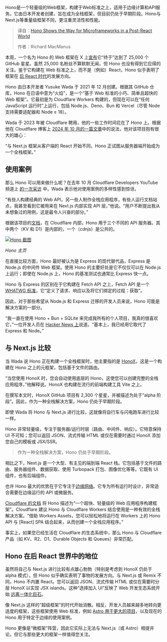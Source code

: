 
<!--
title: Hono：后React时代微框架的新思路
cover: https://cdn.thenewstack.io/media/2025/07/35aaa471-josh-hild-3b4c_eydwd4-unsplashb.jpg
summary: Hono是一个轻量级的Web框架，构建于Web标准之上，适用于边缘计算和API服务。它由日本开发者创建，旨在成为全栈框架，但目前仍处于早期阶段。Hono与Next.js等重量级框架不同，更注重灵活性和性能。
-->

Hono是一个轻量级的Web框架，构建于Web标准之上，适用于边缘计算和API服务。它由日本开发者创建，旨在成为全栈框架，但目前仍处于早期阶段。Hono与Next.js等重量级框架不同，更注重灵活性和性能。

> 译自：[Hono Shows the Way for Microframeworks in a Post-React World](https://thenewstack.io/hono-shows-the-way-for-microframeworks-in-a-post-react-world/)
> 
> 作者：Richard MacManus

本周，一个名为 Hono 的 Web 框架在 X 上[宣布](https://x.com/honojs/status/1942207883879530525)它“终于”达到了 25,000 个 GitHub 星星。虽然 25,000 名粉丝不算默默无闻，但 Hono 也没有得到它应得的关注。鉴于它构建在 Web 标准之上，而不是（例如）React，Hono 似乎表明了框架在 [后 React 时代](https://thenewstack.io/why-react-is-no-longer-the-undisputed-champion-of-javascript/)的发展方向。

Hono 由日本开发者 Yusuke Wada 于 2021 年 12 月创建。根据其 GitHub 仓库，Hono 在日语中意为“火焰”，是一个“基于 Web 标准的小巧、简单且超快的 Web 框架”。它最初是为 Cloudflare Workers 构建的，但现在可以在“任何 JavaScript 运行时”上运行，包括 Node.js、Deno、Bun 和 Vercel（尽管 Node 支持需要适配器和 Node ≥ 18）。

Wada 于 2023 年被 Cloudflare 聘用，他的一些工作时间花在了 Hono 上。根据他在 Cloudflare 博客上 [2024 年 10 月的一篇文章](https://blog.cloudflare.com/the-story-of-web-framework-hono-from-the-creator-of-hono/)中的说法，他对该项目抱有很大的雄心：

“与 Next.js 框架从客户端的 React 开始不同，Hono 正试图从服务器端开始成为一个全栈框架。”

## 使用案例

那么 Hono 可以用来做什么呢？在去年 10 月 Cloudflare Developers YouTube 频道上 [的一次采访](https://www.youtube.com/watch?v=yoqtk85HITM) 中，Wada 表示他对使用案例的多样性感到惊讶。

“有些人构建经典的 Web API，另一些人制作全栈应用程序，有些人运行文档站点，我甚至看到它被用来在 Next.js 内部实现 API 层，”他说。“用户不断提出我从未想象过的用例，这是最令人兴奋的部分。”

根据该项目的[文档](https://hono.dev/docs/)，在 Cloudflare 内部，Hono 用于三个不同的 API 服务器。其中两个（KV 和 D1）是内部的，一个（cdnjs）是公共的。

[![Hono 截图](https://cdn.thenewstack.io/media/2025/07/dcbce603-hono-screenshot-july2025.png)](https://cdn.thenewstack.io/media/2025/07/dcbce603-hono-screenshot-july2025.png)

*Hono 主页*

在直接比较方面，Hono 最好被认为是 Express 的现代替代品，Express 是 Node.js 的中间件 Web 框架。使用 Hono 的主要好处是它不仅仅可以在 Node.js 上运行；即使在 Node.js 上，Hono 的基准测试也通常比 Express 快一点。

Hono 与 Express 的区别在于它构建在 Fetch API 之上，Fetch API 是一个 [WHATWG 标准](https://fetch.spec.whatwg.org/)，它“定义了请求、响应以及将它们绑定的过程：获取”。

因此，对于那些希望从 Node.js 和 Express 迁移的开发人员来说，Hono 可能是解决方案的一部分。

“我一直在使用 Hono + Bun + SQLite 来完成我所有的个人项目，我真的很喜欢它，”一位开发人员在 [Hacker News 上](https://news.ycombinator.com/item?id=40049320)说道。“基本上，我已经用它取代了 Express 和 Node。”

## 与 Next.js 比较

当 Wada 说 Hono 正在构建一个全栈框架时，他主要指的是 [HonoX](https://github.com/honojs/honox)，这是一个构建在 Hono 之上的元框架，包括基于文件的路由。

“当您使用 HonoX 时，您会自动使用底层的 Hono，这使您可以创建完整的全栈应用程序，”他解释说。HonoX 也构建在流行的前端构建工具 Vite 之上。

在撰写本文时，HonoX GitHub 项目有 2,300 个星星，并被描述为处于“alpha 阶段”。因此，作为一种全栈解决方案，Hono 仍处于早期阶段。

即使 Wada 将 Hono 与 Next.js 进行比较，这就像将自行车与闪电跑车进行比较一样。

Hono 非常轻量级，专注于服务器/运行时层（路由、中间件、响应）。它特意保持 UI 不可知；您可以返回 JSON、流式传输 HTML 或仅在需要时通过 HonoX 添加您自己的模板或 JSX/SSR。

> 作为一种全栈解决方案，Hono 仍处于早期阶段。

相比之下，Next.js 是一个大型、有主见的端到端 React 栈。它包括基于文件的路由、服务器组件、数据获取、使用 Turbopack 打包、图像优化等等。它既有 UI 组件，也有后端组件。

也许 Hono 最大的优势在于它专注于[边缘网络](https://thenewstack.io/why-devs-must-rethink-their-role-in-modern-cdns-and-the-edge/)。它专为所有运行时设计，非常适合需要在边缘运行的 API 或微服务。

[Cloudflare 的文档](https://developers.cloudflare.com/workers/framework-guides/web-apps/more-web-frameworks/hono/) 将 Hono 描述为“一个超快、轻量级的 Web 应用程序构建框架”。Cloudflare 建议 Hono 与 Cloudflare Workers 结合使用是一种有效的全栈解决方案。“借助 Workers Assets，您可以轻松地将运行在 Workers 上的 Hono API 与 [React] SPA 结合起来，从而创建一个全栈应用程序。”

事实上，如果您已经生活在 Cloudflare 的生态系统中，那么 Hono 与 Cloudflare 产品（如 KV、R2、D1、Durable Objects 和 Queues）非常匹配。

## Hono 在后 React 世界中的地位

虽然将自己与 Next.js 进行比较有点雄心勃勃（特别是考虑到 HonoX 仍处于 alpha 模式），但 Hono 似乎确实表明了事物的发展方向。与 Next.js 或 Remix 不同，Hono 不内置 React。您可以返回 JSON、流式传输 HTML 或仅在需要时分层 HonoX 以实现 JSX islands。这种“选择加入 UI”反映了 Web 开发生态系统开始 [远离一体化巨石](https://thenewstack.io/after-a-decade-of-react-is-frontend-a-post-react-world-now/)。

像 Next.js 这样的“超级框架”的时代开始消散。相反，开发人员越来越多地转向更适度的框架，这些框架使用 Web 标准，例如 [Astro 用于更大的项目](https://thenewstack.io/how-astro-and-its-server-islands-compare-to-react-frameworks/)，以及现在的 Hono 用于特定于边缘的使用案例。

Hono 更像是“微框架”阵营，因此它实际上无法与 Next.js（或 Astro）相提并论。但它与那些更大的框架一样值得您关注。